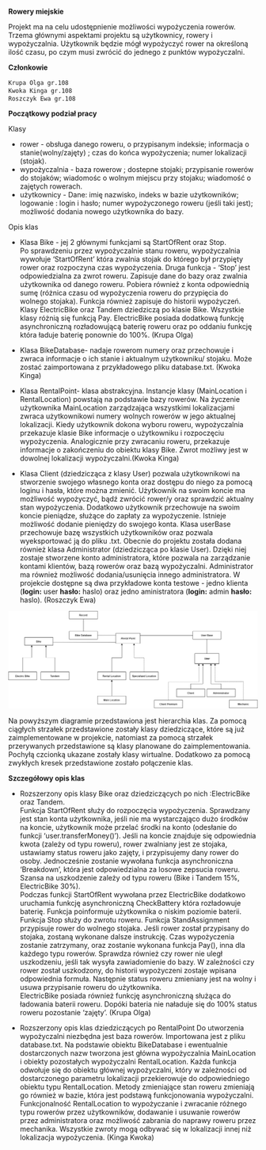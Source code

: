 **Rowery miejskie**

Projekt ma na celu udostępnienie możliwości wypożyczenia rowerów. Trzema głównymi aspektami projektu są 
użytkownicy, rowery i wypożyczalnia. Użytkownik będzie mógł wypożyczyć rower na określoną ilość czasu, po 
czym musi zwrócić do jednego z punktów wypożyczalni. 

**Członkowie**

    Krupa Olga gr.108
    Kwoka Kinga gr.108
    Roszczyk Ewa gr.108

**Początkowy podział pracy**

Klasy 
- rower - obsługa danego roweru, o przypisanym indeksie; informacja o stanie(wolny/zajęty) ; 
	czas do końca wypożyczenia; numer lokalizacji (stojak). 
- wypożyczalnia - baza rowerow ; dostepne stojaki; przypisanie rowerów do stojaków;
	wiadomośc o wolnym miejscu przy stojaku; wiadomość o zajętych rowerach.
- użytkownicy - Dane: imię nazwisko, indeks w bazie użytkowników; logowanie : login i hasło;
	numer wypożyczonego roweru (jeśli taki jest); możliwość dodania nowego użytkownika do bazy.


Opis klas
- Klasa Bike - jej 2 głównymi funkcjami są StartOfRent oraz Stop.       
Po sprawdzeniu przez wypożyczalnie stanu roweru, wypożyczalnia wywołuje ‘StartOfRent’ która zwalnia stojak do którego był przypięty rower oraz rozpoczyna czas wypożyczenia. Druga funkcja - ‘Stop’ jest odpowiedzialna za zwrot roweru.
Zapisuje dane do bazy oraz zwalnia użytkownika od danego roweru.
Pobiera również z konta odpowiednią sumę (różnica czasu od wypożyczenia roweru do przypięcia do wolnego stojaka). Funkcja również zapisuje do historii wypożyczeń. Klasy ElectricBike oraz Tandem dziedziczą po klasie Bike.
Wszystkie  klasy różnią się funkcją Pay. ElectricBike posiada dodatkową funkcję asynchroniczną rozładowującą baterię roweru oraz po oddaniu funkcję która ładuje baterię ponownie do 100%. (Krupa Olga)

- Klasa BikeDatabase- nadaje rowerom numery oraz przechowuje i zwraca informacje o ich stanie i aktualnym użytkowniku/ stojaku.
Może zostać zaimportowana z przykładowego pliku database.txt. (Kwoka Kinga)
- Klasa RentalPoint- klasa abstrakcyjna. Instancje klasy (MainLocation i RentalLocation) powstają na podstawie bazy rowerów. Na życzenie użytkownika MainLocation zarządzająca wszystkimi lokalizacjami zwraca użytkownikowi numery wolnych rowerów w jego aktualnej lokalizacji.
Kiedy użytkownik dokona wyboru roweru, wypożyczalnia przekazuje klasie Bike informacje o użytkowniku i rozpoczęciu wypożyczenia.
Analogicznie przy zwracaniu roweru, przekazuje informacje o zakończeniu do obiektu klasy Bike. Zwrot możliwy jest w dowolnej lokalizacji wypożyczalni.(Kwoka Kinga)
- Klasa Client (dziedzicząca z klasy User) pozwala użytkownikowi na stworzenie swojego własnego konta oraz dostępu do niego za pomocą loginu i hasła, które 
można zmienić. Użytkownik na swoim koncie ma możliwość wypożyczyć, bądź zwrócić rower/y oraz sprawdzić aktualny stan wypożyczenia. Dodatkowo użytkownik przechowuje na 
swoim koncie pieniądze, służące do zapłaty za wypożyczenie. Istnieje możliwość dodanie pieniędzy do swojego konta. Klasa userBase przechowuje bazę wszystkich użytkowników oraz pozwala 
wyeksportować ją do pliku .txt. Obecnie do projektu została dodana również klasa Administrator (dziedzicząca po klasie User). Dzięki niej zostaje stworzene konto administratora, 
które pozwala na zarządzanie kontami klientów, bazą rowerów oraz bazą wypożyczalni. Administrator ma również możliwość dodania/usunięcia innego administratora. 
W projekcie dostępne są dwa przykładowe konta testowe - jedno klienta (**login:** user **hasło:** haslo) oraz jedno aministratora (**login:** admin **hasło:** haslo). 
(Roszczyk Ewa)


![Diagram hierarchii klas](projectGraph.png)

Na powyższym diagramie przedstawiona jest hierarchia klas. Za pomocą ciągłych strzałek przedstawione zostały klasy dziedziczące, które są już zaimplementowane w projekcie,
natomiast za pomocą strzałek przerywanych przedstawione są klasy planowane do zaimplementowania. Pochyłą czcionką ukazane zostały klasy wirtualne. Dodatkowo za pomocą zwykłych 
kresek przedstawione zostało połączenie klas.



**Szczegółowy opis klas**
- Rozszerzony opis klasy Bike oraz dziedziczących po nich :ElectricBike oraz Tandem.                    
Funkcja StartOfRent służy do rozpoczęcia wypożyczenia. Sprawdzany jest stan konta użytkownika, jeśli nie ma wystarczająco dużo środków na koncie, użytkownik może przelać środki na konto (odesłanie do funkcji ‘user.transferMoney()’).  Jeśli na koncie znajduje się odpowiednia kwota  (zależy od typu roweru), rower zwalniany jest ze stojaka, ustawiamy status roweru jako zajęty, i przypisujemy dany rower do osoby. Jednocześnie zostanie wywołana funkcja asynchroniczna ‘Breakdown’, która jest odpowiedzialna za losowe zepsucia roweru. Szansa na uszkodzenie zależy od typu roweru (Bike i Tandem 15%, ElectricBike 30%).  
Podczas funkcji StartOfRent wywołana przez ElectricBike dodatkowo uruchamia funkcję asynchroniczną CheckBattery która rozładowuje baterię. Funkcja poinformuje użytkownika o niskim poziomie baterii.       
Funkcja Stop służy do zwrotu roweru. Funkcja StandAssignment przypisuje rower do wolnego stojaka. Jeśli rower został przypisany do stojaka, zostaną wykonane dalsze instrukcję. Czas wypożyczenia zostanie zatrzymany, oraz zostanie wykonana funkcja Pay(), inna dla każdego typu rowerów. Sprawdza również czy rower nie uległ uszkodzeniu, jeśli tak wysyła zawiadomienie do bazy. W zależności czy rower został uszkodzony, do historii wypożyczeni zostaje wpisana odpowiednia formuła. Następnie status roweru zmieniany jest na wolny i usuwa przypisanie roweru do użytkownika.         
ElectricBike posiada również funkcję asynchroniczną służąca do ładowania baterii roweru. Dopóki bateria nie naładuje się do 100% status roweru pozostanie ‘zajęty’.
 (Krupa Olga)

- Rozszerzony opis klas dziedziczących po RentalPoint
Do utworzenia wypożyczalni niezbędna jest baza rowerów. Importowana jest z pliku database.txt.
Na podstawie obiektu BikeDatabase i ewentualnie dostarczonych nazw tworzona jest główna wypożyczalnia MainLocation i obiekty pozostałych wypożyczalni RentalLocation.
Każda funkcja odwołuje się do obiektu głównej wypożyczalni, który w zależności od dostarczonego parametru lokalizacji przekierowuje do odpowiedniego obiektu typu RentalLocation.
Metody zmieniające stan roweru zmieniają go również w bazie, która jest podstawą funkcjonowania wypożyczalni.
Funkcjonalność RentalLocation to wypożyczanie i zwracanie różnego typu rowerów przez użytkowników, dodawanie i usuwanie rowerów przez administratora
oraz możliwość zabrania do naprawy roweru przez mechanika. Wszystkie zwroty mogą odbywać się w lokalizacji innej niż lokalizacja wypożyczenia. 
(Kinga Kwoka)


